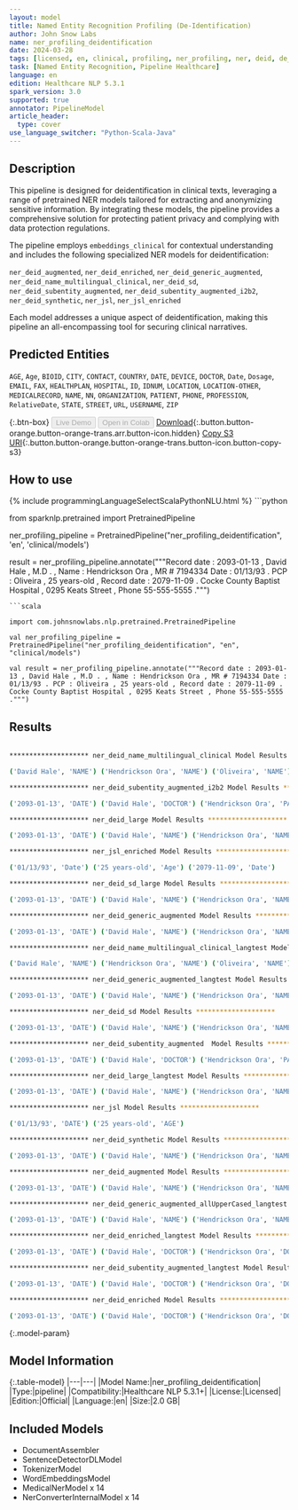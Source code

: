 ```yaml
---
layout: model
title: Named Entity Recognition Profiling (De-Identification)
author: John Snow Labs
name: ner_profiling_deidentification
date: 2024-03-28
tags: [licensed, en, clinical, profiling, ner_profiling, ner, deid, de_identification]
task: [Named Entity Recognition, Pipeline Healthcare]
language: en
edition: Healthcare NLP 5.3.1
spark_version: 3.0
supported: true
annotator: PipelineModel
article_header:
  type: cover
use_language_switcher: "Python-Scala-Java"
---
```


## Description

This pipeline is designed for deidentification in clinical texts, leveraging a range of pretrained NER models tailored for extracting and anonymizing sensitive information. By integrating these models, the pipeline provides a comprehensive solution for protecting patient privacy and complying with data protection regulations.

The pipeline employs `embeddings_clinical` for contextual understanding and includes the following specialized NER models for deidentification:

`ner_deid_augmented`, `ner_deid_enriched`, `ner_deid_generic_augmented`, `ner_deid_name_multilingual_clinical`, `ner_deid_sd`, `ner_deid_subentity_augmented`, `ner_deid_subentity_augmented_i2b2`, `ner_deid_synthetic`, `ner_jsl`, `ner_jsl_enriched`

Each model addresses a unique aspect of deidentification, making this pipeline an all-encompassing tool for securing clinical narratives.

## Predicted Entities

`AGE`, `Age`, `BIOID`, `CITY`, `CONTACT`, `COUNTRY`, `DATE`, `DEVICE`, `DOCTOR`, `Date`, `Dosage`, `EMAIL`, `FAX`, `HEALTHPLAN`, `HOSPITAL`, `ID`, `IDNUM`, `LOCATION`, `LOCATION-OTHER`, `MEDICALRECORD`, `NAME`, `NN`, `ORGANIZATION`, `PATIENT`, `PHONE`, `PROFESSION`, `RelativeDate`, `STATE`, `STREET`, `URL`, `USERNAME`, `ZIP`


{:.btn-box}
<button class="button button-orange" disabled>Live Demo</button>
<button class="button button-orange" disabled>Open in Colab</button>
[Download](https://s3.amazonaws.com/auxdata.johnsnowlabs.com/clinical/models/ner_profiling_deidentification_en_5.3.1_3.0_1711633188135.zip){:.button.button-orange.button-orange-trans.arr.button-icon.hidden}
[Copy S3 URI](s3://auxdata.johnsnowlabs.com/clinical/models/ner_profiling_deidentification_en_5.3.1_3.0_1711633188135.zip){:.button.button-orange.button-orange-trans.button-icon.button-copy-s3}

## How to use



<div class="tabs-box" markdown="1">
{% include programmingLanguageSelectScalaPythonNLU.html %}
```python

from sparknlp.pretrained import PretrainedPipeline

ner_profiling_pipeline = PretrainedPipeline("ner_profiling_deidentification", 'en', 'clinical/models')

result = ner_profiling_pipeline.annotate("""Record date : 2093-01-13 , David Hale , M.D . , Name : Hendrickson Ora , MR # 7194334 Date : 01/13/93 . PCP : Oliveira , 25 years-old , Record date : 2079-11-09 . Cocke County Baptist Hospital , 0295 Keats Street , Phone 55-555-5555 .""")

```
```scala

import com.johnsnowlabs.nlp.pretrained.PretrainedPipeline

val ner_profiling_pipeline = PretrainedPipeline("ner_profiling_deidentification", "en", "clinical/models")

val result = ner_profiling_pipeline.annotate("""Record date : 2093-01-13 , David Hale , M.D . , Name : Hendrickson Ora , MR # 7194334 Date : 01/13/93 . PCP : Oliveira , 25 years-old , Record date : 2079-11-09 . Cocke County Baptist Hospital , 0295 Keats Street , Phone 55-555-5555 .""")

```
</div>

## Results

```bash
 
******************** ner_deid_name_multilingual_clinical Model Results ******************** 

('David Hale', 'NAME') ('Hendrickson Ora', 'NAME') ('Oliveira', 'NAME')

******************** ner_deid_subentity_augmented_i2b2 Model Results ******************** 

('2093-01-13', 'DATE') ('David Hale', 'DOCTOR') ('Hendrickson Ora', 'PATIENT') ('7194334', 'MEDICALRECORD') ('01/13/93', 'DATE') ('Oliveira', 'PATIENT') ('25', 'AGE') ('2079-11-09', 'DATE') ('Cocke County Baptist Hospital', 'HOSPITAL') ('0295 Keats Street', 'STREET') ('55-555-5555', 'PHONE')

******************** ner_deid_large Model Results ******************** 

('2093-01-13', 'DATE') ('David Hale', 'NAME') ('Hendrickson Ora', 'NAME') ('7194334', 'ID') ('01/13/93', 'DATE') ('Oliveira', 'NAME') ('25', 'AGE') ('2079-11-09', 'DATE') ('Cocke County Baptist Hospital', 'LOCATION') ('0295 Keats Street', 'LOCATION') ('55-555-5555', 'CONTACT')

******************** ner_jsl_enriched Model Results ******************** 

('01/13/93', 'Date') ('25 years-old', 'Age') ('2079-11-09', 'Date')

******************** ner_deid_sd_large Model Results ******************** 

('2093-01-13', 'DATE') ('David Hale', 'NAME') ('Hendrickson Ora', 'NAME') ('7194334', 'ID') ('01/13/93', 'DATE') ('Oliveira', 'NAME') ('2079-11-09', 'DATE') ('Cocke County Baptist Hospital', 'LOCATION') ('0295 Keats Street', 'LOCATION') ('55-555-5555', 'CONTACT')

******************** ner_deid_generic_augmented Model Results ******************** 

('2093-01-13', 'DATE') ('David Hale', 'NAME') ('Hendrickson Ora', 'NAME') ('7194334', 'ID') ('01/13/93', 'DATE') ('Oliveira', 'NAME') ('25', 'AGE') ('2079-11-09', 'DATE') ('Cocke County Baptist Hospital', 'LOCATION') ('0295 Keats Street', 'LOCATION') ('55-555-5555', 'CONTACT')

******************** ner_deid_name_multilingual_clinical_langtest Model Results ******************** 

('David Hale', 'NAME') ('Hendrickson Ora', 'NAME') ('Oliveira', 'NAME')

******************** ner_deid_generic_augmented_langtest Model Results ******************** 

('2093-01-13', 'DATE') ('David Hale', 'NAME') ('Hendrickson Ora', 'NAME') ('7194334', 'ID') ('01/13/93', 'DATE') ('Oliveira', 'NAME') ('25', 'AGE') ('2079-11-09', 'DATE') ('Cocke County Baptist Hospital', 'LOCATION') ('0295 Keats Street', 'LOCATION') ('55-555-5555', 'CONTACT')

******************** ner_deid_sd Model Results ******************** 

('2093-01-13', 'DATE') ('David Hale', 'NAME') ('Hendrickson Ora', 'NAME') ('7194334', 'ID') ('01/13/93', 'DATE') ('Oliveira', 'NAME') ('25', 'AGE') ('2079-11-09', 'DATE') ('Cocke County Baptist Hospital', 'LOCATION') ('0295 Keats Street', 'LOCATION')

******************** ner_deid_subentity_augmented  Model Results ******************** 

('2093-01-13', 'DATE') ('David Hale', 'DOCTOR') ('Hendrickson Ora', 'PATIENT') ('7194334', 'MEDICALRECORD') ('01/13/93', 'DATE') ('Oliveira', 'DOCTOR') ('25', 'AGE') ('2079-11-09', 'DATE') ('Cocke County Baptist Hospital', 'HOSPITAL') ('0295 Keats Street', 'STREET') ('55-555-5555', 'PHONE')

******************** ner_deid_large_langtest Model Results ******************** 

('2093-01-13', 'DATE') ('David Hale', 'NAME') ('Hendrickson Ora', 'NAME') ('7194334', 'ID') ('01/13/93', 'DATE') ('Oliveira', 'NAME') ('25', 'AGE') ('2079-11-09', 'DATE') ('Cocke County Baptist Hospital', 'LOCATION') ('0295 Keats Street', 'LOCATION') ('55-555-5555', 'CONTACT')

******************** ner_jsl Model Results ******************** 

('01/13/93', 'DATE') ('25 years-old', 'AGE')

******************** ner_deid_synthetic Model Results ******************** 

('2093-01-13', 'DATE') ('David Hale', 'NAME') ('Hendrickson Ora', 'NAME') ('7194334', 'ID') ('01/13/93', 'DATE') ('Oliveira', 'NAME') ('25', 'AGE') ('2079-11-09', 'DATE') ('Cocke County Baptist Hospital', 'LOCATION') ('0295 Keats Street', 'LOCATION') ('55-555-5555', 'CONTACT')

******************** ner_deid_augmented Model Results ******************** 

('2093-01-13', 'DATE') ('David Hale', 'NAME') ('Hendrickson Ora', 'NAME') ('7194334', 'ID') ('01/13/93', 'DATE') ('Oliveira', 'NAME') ('25', 'AGE') ('2079-11-09', 'DATE') ('Cocke County Baptist Hospital', 'LOCATION') ('Keats Street', 'LOCATION')

******************** ner_deid_generic_augmented_allUpperCased_langtest Model Results ******************** 

('2093-01-13', 'DATE') ('David Hale', 'NAME') ('Hendrickson Ora', 'NAME') ('7194334', 'ID') ('01/13/93', 'DATE') ('Oliveira', 'NAME') ('25', 'AGE') ('2079-11-09', 'DATE') ('Cocke County Baptist Hospital', 'LOCATION') ('0295 Keats Street', 'LOCATION') ('55-555-5555', 'CONTACT')

******************** ner_deid_enriched_langtest Model Results ******************** 

('2093-01-13', 'DATE') ('David Hale', 'DOCTOR') ('Hendrickson Ora', 'DOCTOR') ('7194334', 'MEDICALRECORD') ('01/13/93', 'DATE') ('Oliveira', 'DOCTOR') ('25', 'AGE') ('2079-11-09', 'DATE') ('Cocke County Baptist Hospital', 'HOSPITAL') ('0295 Keats Street', 'STREET') ('55-555-5555', 'PHONE')

******************** ner_deid_subentity_augmented_langtest Model Results ******************** 

('2093-01-13', 'DATE') ('David Hale', 'DOCTOR') ('Hendrickson Ora', 'DOCTOR') ('7194334', 'MEDICALRECORD') ('01/13/93', 'DATE') ('Oliveira', 'DOCTOR') ('25', 'AGE') ('2079-11-09', 'DATE') ('Cocke County Baptist Hospital', 'HOSPITAL') ('0295 Keats Street', 'STREET') ('55-555-5555', 'PHONE')

******************** ner_deid_enriched Model Results ******************** 

('2093-01-13', 'DATE') ('David Hale', 'DOCTOR') ('Hendrickson Ora', 'DOCTOR') ('7194334', 'MEDICALRECORD') ('01/13/93', 'DATE') ('Oliveira', 'DOCTOR') ('25', 'AGE') ('2079-11-09', 'DATE') ('Cocke County Baptist Hospital', 'HOSPITAL') ('0295 Keats Street', 'STREET') ('55-555-5555', 'PHONE')


```

{:.model-param}
## Model Information

{:.table-model}
|---|---|
|Model Name:|ner_profiling_deidentification|
|Type:|pipeline|
|Compatibility:|Healthcare NLP 5.3.1+|
|License:|Licensed|
|Edition:|Official|
|Language:|en|
|Size:|2.0 GB|


## Included Models

- DocumentAssembler
- SentenceDetectorDLModel
- TokenizerModel
- WordEmbeddingsModel
- MedicalNerModel x 14
- NerConverterInternalModel x 14

